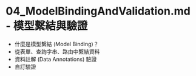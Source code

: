 # 04_ModelBindingAndValidation.md - 模型繫結與驗證

*   什麼是模型繫結 (Model Binding)？
*   從表單、查詢字串、路由中繫結資料
*   資料註解 (Data Annotations) 驗證
*   自訂驗證
